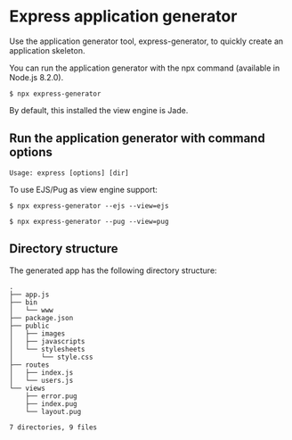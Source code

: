 # Express application generator

Use the application generator tool, express-generator, to quickly create an application skeleton.

You can run the application generator with the npx command (available in Node.js 8.2.0).

```shell
$ npx express-generator
```

By default, this installed the view engine is Jade.

## Run the application generator with command options

```shell
Usage: express [options] [dir]
```

To use EJS/Pug as view engine support:

```shell
$ npx express-generator --ejs --view=ejs

$ npx express-generator --pug --view=pug
```

## Directory structure

The generated app has the following directory structure:

```shell
.
├── app.js
├── bin
│   └── www
├── package.json
├── public
│   ├── images
│   ├── javascripts
│   └── stylesheets
│       └── style.css
├── routes
│   ├── index.js
│   └── users.js
└── views
    ├── error.pug
    ├── index.pug
    └── layout.pug

7 directories, 9 files
```